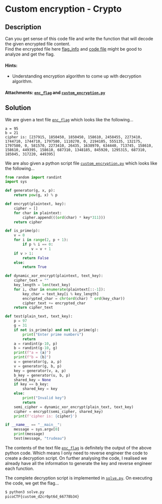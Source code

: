 # Custom encryption - Crypto

## Description

Can you get sense of this code file and write the function that will decode the given encrypted file content. <br>Find the encrypted file here [flag_info](./enc_flag) and [code file](./custom_encryption.py) might be good to analyze and get the flag.

#### Hints:

- Understanding encryption algorithm to come up with decryption algorithm.

#### Attachments: [`enc_flag`](./enc_flag) and [`custom_encryption.py`](./custom_encryption.py)

## Solution

We are given a text file [`enc_flag`](./enc_flag) which looks like the following...

```
a = 95
b = 21
cipher is: [237915, 1850450, 1850450, 158610, 2458455, 2273410, 1744710, 1744710, 1797580, 1110270, 0, 2194105, 555135, 132175, 1797580, 0, 581570, 2273410, 26435, 1638970, 634440, 713745, 158610, 158610, 449395, 158610, 687310, 1348185, 845920, 1295315, 687310, 185045, 317220, 449395]
```

We are also given a python script file [`custom_encryption.py`](./custom_encryption.py) which looks like the following...

```python
from random import randint
import sys

def generator(g, x, p):
    return pow(g, x) % p

def encrypt(plaintext, key):
    cipher = []
    for char in plaintext:
        cipher.append(((ord(char) * key*311)))
    return cipher

def is_prime(p):
    v = 0
    for i in range(2, p + 1):
        if p % i == 0:
            v = v + 1
    if v > 1:
        return False
    else:
        return True

def dynamic_xor_encrypt(plaintext, text_key):
    cipher_text = ""
    key_length = len(text_key)
    for i, char in enumerate(plaintext[::-1]):
        key_char = text_key[i % key_length]
        encrypted_char = chr(ord(char) ^ ord(key_char))
        cipher_text += encrypted_char
    return cipher_text

def test(plain_text, text_key):
    p = 97
    g = 31
    if not is_prime(p) and not is_prime(g):
        print("Enter prime numbers")
        return
    a = randint(p-10, p)
    b = randint(g-10, g)
    print(f"a = {a}")
    print(f"b = {b}")
    u = generator(g, a, p)
    v = generator(g, b, p)
    key = generator(v, a, p)
    b_key = generator(u, b, p)
    shared_key = None
    if key == b_key:
        shared_key = key
    else:
        print("Invalid key")
        return
    semi_cipher = dynamic_xor_encrypt(plain_text, text_key)
    cipher = encrypt(semi_cipher, shared_key)
    print(f'cipher is: {cipher}')

if __name__ == "__main__":
    message = sys.argv[0]
    print(message)
    test(message, "trudeau")
```

The contents of the text file [`enc_flag`](./enc_flag) is definitely the output of the above python code. Which means I only need to reverse engineer the code to create a decryption script. On further analysing the code, I realised we already have all the information to generate the key and reverse engineer each function.

The complete decryption script is implemented in [`solve.py`](./solve.py). On executing the code, we get the flag...

```bash
$ python3 solve.py
picoCTF{custom_d2cr0pt6d_66778b34}
```
